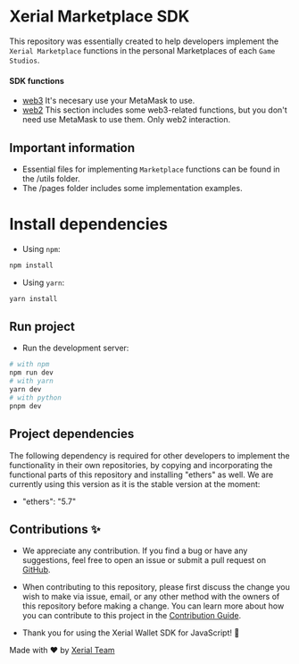 # Xerial Marketplace SDK

This repository was essentially created to help developers implement the `Xerial Marketplace` functions in the personal Marketplaces of each `Game Studios`.

#### SDK functions
- [web3](functions/web2/WEB2-FUNCTIONS.md) It's necesary use your MetaMask to use.
- [web2](functions/web3/WEB3-FUNCTIONS.md) This section includes some web3-related functions, but you don't need use MetaMask to use them. Only web2 interaction.

## Important information

- Essential files for implementing `Marketplace` functions can be found in the /utils folder.
- The /pages folder includes some implementation examples.

# Install dependencies

- Using `npm`:

```bash
npm install
```

- Using `yarn`:

```bash
yarn install
```

## Run project

- Run the development server:

```bash
# with npm
npm run dev
# with yarn
yarn dev
# with python
pnpm dev
```

## Project dependencies

The following dependency is required for other developers to implement the functionality in their own repositories, by copying and incorporating the functional parts of this repository and installing "ethers" as well. We are currently using this version as it is the stable version at the moment:

- "ethers": "5.7"

## Contributions ✨

- We appreciate any contribution. If you find a bug or have any suggestions, feel free to open an issue or submit a pull request on [GitHub](https://github.com/xerial-games/marketplace-web3-sdk).

- When contributing to this repository, please first discuss the change you wish to make via issue, email, or any other method with the owners of this repository before making a change. You can learn more about how you can contribute to this project in the [Contribution Guide](https://github.com/xerial-games/marketplace-web3-sdk/blob/develop/CONTRIBUTING.MD).

- Thank you for using the Xerial Wallet SDK for JavaScript! 💫

Made with ❤️ by [Xerial Team](https://github.com/xerial-games)